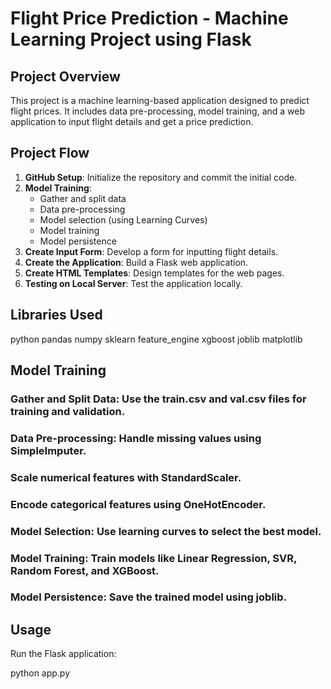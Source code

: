 # Flight Price Prediction - Machine Learning Project using Flask

## Project Overview
This project is a machine learning-based application designed to predict flight prices. It includes data pre-processing, model training, and a web application to input flight details and get a price prediction.

## Project Flow
1. **GitHub Setup**: Initialize the repository and commit the initial code.
2. **Model Training**:
   - Gather and split data
   - Data pre-processing
   - Model selection (using Learning Curves)
   - Model training
   - Model persistence
3. **Create Input Form**: Develop a form for inputting flight details.
4. **Create the Application**: Build a Flask web application.
5. **Create HTML Templates**: Design templates for the web pages.
6. **Testing on Local Server**: Test the application locally.

## Libraries Used
python
pandas
numpy
sklearn
feature_engine
xgboost
joblib
matplotlib


## Model Training
### Gather and Split Data: Use the train.csv and val.csv files for training and validation.
###  Data Pre-processing: Handle missing values using SimpleImputer.
###  Scale numerical features with StandardScaler.
### Encode categorical features using OneHotEncoder.
###  Model Selection: Use learning curves to select the best model.
###  Model Training: Train models like Linear Regression, SVR, Random Forest, and XGBoost.
###  Model Persistence: Save the trained model using joblib.

## Usage

Run the Flask application:

python app.py
